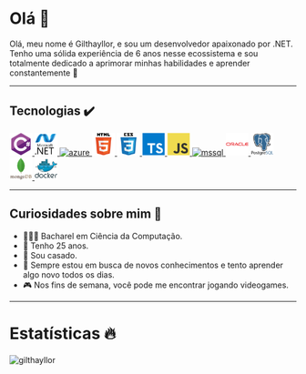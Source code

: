 <h1>Olá 👋</h1>
<p>
  Olá, meu nome é Gilthayllor, e sou um desenvolvedor apaixonado por .NET. Tenho uma sólida experiência de 6 anos nesse ecossistema e sou totalmente dedicado a aprimorar minhas habilidades e aprender constantemente 🚀
  </p> 

<hr>  

<h2>
  Tecnologias ✔️
</h2>
  <p align="left"><a href="https://www.w3schools.com/cs/" target="_blank" rel="noreferrer"> <img        src="https://raw.githubusercontent.com/devicons/devicon/master/icons/csharp/csharp-original.svg" alt="csharp" width="40" height="40" /> </a><a href="https://dotnet.microsoft.com/" target="_blank" rel="noreferrer"> <img src="https://raw.githubusercontent.com/devicons/devicon/master/icons/dot-net/dot-net-original-wordmark.svg" alt="dotnet" width="40" height="40" /> </a><a href="https://azure.microsoft.com/en-in/" target="_blank" rel="noreferrer"> <img src="https://www.vectorlogo.zone/logos/microsoft_azure/microsoft_azure-icon.svg" alt="azure" width="40" height="40" /> </a><a href="https://www.w3.org/html/" target="_blank" rel="noreferrer"> <img src="https://raw.githubusercontent.com/devicons/devicon/master/icons/html5/html5-original-wordmark.svg" alt="html5" width="40" height="40" /> </a><a href="https://www.w3schools.com/css/" target="_blank" rel="noreferrer"> <img src="https://raw.githubusercontent.com/devicons/devicon/master/icons/css3/css3-original-wordmark.svg" alt="css3" width="40" height="40" /> </a><a href="https://www.typescriptlang.org/" target="_blank" rel="noreferrer"> <img src="https://raw.githubusercontent.com/devicons/devicon/master/icons/typescript/typescript-original.svg" alt="typescript" width="40" height="40" /> </a><a href="https://developer.mozilla.org/en-US/docs/Web/JavaScript" target="_blank" rel="noreferrer"> <img src="https://raw.githubusercontent.com/devicons/devicon/master/icons/javascript/javascript-original.svg" alt="javascript" width="40" height="40" /> </a><a href="https://www.microsoft.com/en-us/sql-server" target="_blank" rel="noreferrer"> <img src="https://www.svgrepo.com/show/303229/microsoft-sql-server-logo.svg" alt="mssql" width="40" height="40" /> </a><a href="https://www.oracle.com/" target="_blank" rel="noreferrer"> <img src="https://raw.githubusercontent.com/devicons/devicon/master/icons/oracle/oracle-original.svg" alt="oracle" width="40" height="40" /> </a><a href="https://www.postgresql.org" target="_blank" rel="noreferrer"> <img src="https://raw.githubusercontent.com/devicons/devicon/master/icons/postgresql/postgresql-original-wordmark.svg" alt="postgresql" width="40" height="40" /> </a><a href="https://www.mongodb.com/" target="_blank" rel="noreferrer"> <img src="https://raw.githubusercontent.com/devicons/devicon/master/icons/mongodb/mongodb-original-wordmark.svg" alt="mongodb" width="40" height="40" /> </a><a href="https://www.docker.com/" target="_blank" rel="noreferrer"> <img src="https://raw.githubusercontent.com/devicons/devicon/master/icons/docker/docker-original-wordmark.svg" alt="docker" width="40" height="40" /> </a></p>
 
<hr>

<h2>
  Curiosidades sobre mim 💭
</h2>

- 🧑🏻‍🎓 Bacharel em Ciência da Computação.
- 🎂 Tenho 25 anos.
- 💍 Sou casado.
- 🌱 Sempre estou em busca de novos conhecimentos e tento aprender algo novo todos os dias.
- 🎮 Nos fins de semana, você pode me encontrar jogando videogames.

<hr>

<h1>
  Estatísticas 🔥
</h1>
<p><img align="center" src="https://github-readme-stats.vercel.app/api/top-langs?username=gilthayllor&show_icons=true&locale=en&layout=compact" alt="gilthayllor" /></p>

<!--<p><img align="center" src="https://github-readme-streak-stats.herokuapp.com/?user=gilthayllor&" alt="gilthayllor" /></p>-->
